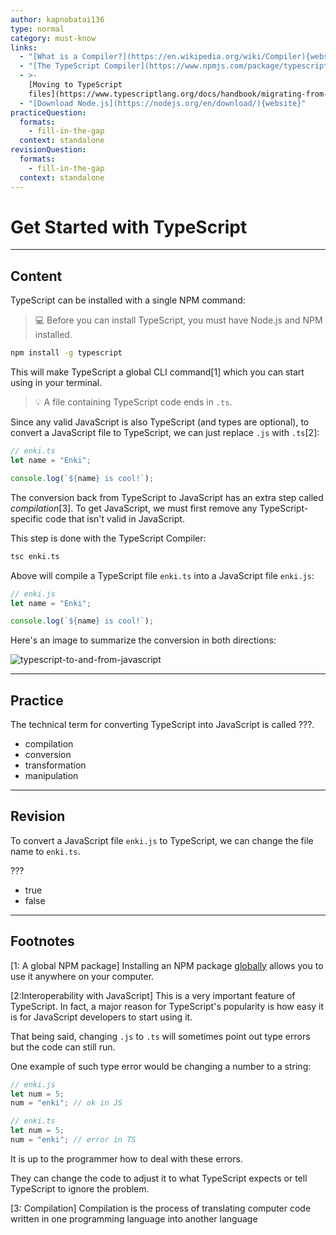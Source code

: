 ```yaml
---
author: kapnobatai136
type: normal
category: must-know
links:
  - "[What is a Compiler?](https://en.wikipedia.org/wiki/Compiler){website}"
  - "[The TypeScript Compiler](https://www.npmjs.com/package/typescript){website}"
  - >-
    [Moving to TypeScript
    files](https://www.typescriptlang.org/docs/handbook/migrating-from-javascript.html#moving-to-typescript-files){documentation}
  - "[Download Node.js](https://nodejs.org/en/download/){website}"
practiceQuestion:
  formats:
    - fill-in-the-gap
  context: standalone
revisionQuestion:
  formats:
    - fill-in-the-gap
  context: standalone
---
```


# Get Started with TypeScript

---

## Content

TypeScript can be installed with a single NPM command:

> 💻 Before you can install TypeScript, you must have Node.js and NPM installed.

```bash
npm install -g typescript
```

This will make TypeScript a global CLI command[1] which you can start using in your terminal.

> 💡 A file containing TypeScript code ends in `.ts`.

Since any valid JavaScript is also TypeScript (and types are optional), to convert a JavaScript file to TypeScript, we can just replace `.js` with `.ts`[2]:

```ts
// enki.ts
let name = "Enki";

console.log(`${name} is cool!`);
```

The conversion back from TypeScript to JavaScript has an extra step called _compilation_[3]. To get JavaScript, we must first remove any TypeScript-specific code that isn't valid in JavaScript.

This step is done with the TypeScript Compiler:

```bash
tsc enki.ts
```

Above will compile a TypeScript file `enki.ts` into a JavaScript file `enki.js`:

```js
// enki.js
let name = "Enki";

console.log(`${name} is cool!`);
```

Here's an image to summarize the conversion in both directions:

![typescript-to-and-from-javascript](https://img.enkipro.com/e481e032bf000bb9622aae28b2bc1e9f.png)

---

## Practice

The technical term for converting TypeScript into JavaScript is called ???.

- compilation
- conversion
- transformation
- manipulation

---

## Revision

To convert a JavaScript file `enki.js` to TypeScript, we can change the file name to `enki.ts`.

???

- true
- false

---

## Footnotes

[1: A global NPM package]
Installing an NPM package [globally](https://docs.npmjs.com/downloading-and-installing-packages-globally) allows you to use it anywhere on your computer.

[2:Interoperability with JavaScript]
This is a very important feature of TypeScript. In fact, a major reason for TypeScript's popularity is how easy it is for JavaScript developers to start using it.

That being said, changing `.js` to `.ts` will sometimes point out type errors but the code can still run.

One example of such type error would be changing a number to a string:

```js
// enki.js
let num = 5;
num = "enki"; // ok in JS
```

```ts
// enki.ts
let num = 5;
num = "enki"; // error in TS
```

It is up to the programmer how to deal with these errors.

They can change the code to adjust it to what TypeScript expects or tell TypeScript to ignore the problem.

[3: Compilation]
Compilation is the process of translating computer code written in one programming language into another language
